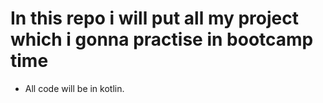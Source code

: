 # In this repo i will put all my project which i gonna practise in bootcamp time
* All code will be in kotlin.
